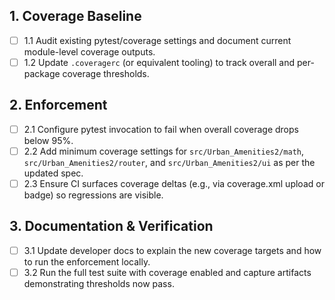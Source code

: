 ## 1. Coverage Baseline
- [ ] 1.1 Audit existing pytest/coverage settings and document current module-level coverage outputs.
- [ ] 1.2 Update `.coveragerc` (or equivalent tooling) to track overall and per-package coverage thresholds.

## 2. Enforcement
- [ ] 2.1 Configure pytest invocation to fail when overall coverage drops below 95%.
- [ ] 2.2 Add minimum coverage settings for `src/Urban_Amenities2/math`, `src/Urban_Amenities2/router`, and `src/Urban_Amenities2/ui` as per the updated spec.
- [ ] 2.3 Ensure CI surfaces coverage deltas (e.g., via coverage.xml upload or badge) so regressions are visible.

## 3. Documentation & Verification
- [ ] 3.1 Update developer docs to explain the new coverage targets and how to run the enforcement locally.
- [ ] 3.2 Run the full test suite with coverage enabled and capture artifacts demonstrating thresholds now pass.

